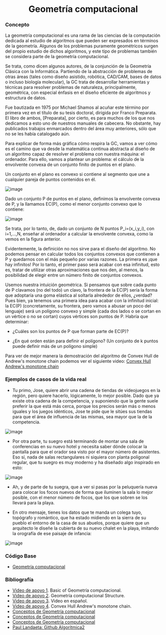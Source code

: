 <h1 align="center"> Geometría computacional </h1>

### Concepto 
La geometría computacional es una rama de las ciencias de la computación dedicada al estudio de algoritmos que pueden ser expresados en términos de la geometría. Algunos de los problemas puramente geométricos surgen del propio estudio de dichos algoritmos, y este tipo de problemas también se considera parte de la geometría computacional.

Se trata, como dicen algunos autores, de la conjunción de la Geometría Clásica con la Informática. Partiendo de la abstracción de problemas de otras áreas (tales como diseño asistido, robótica, CAD/CAM, bases de datos o incluso biología molecular), la GC trata de desarrollar herramientas y técnicas para resolver problemas de naturaleza, principalmente, geométrica, con especial énfasis en el diseño eficiente de algoritmos y estructura de datos.

Fue bautizada en 1975 por Michael Shamos al acuñar este término por primera vez en el título de su tesis doctoral, dirigida por Franco Preparata. El libro de ambos, [Preparata], por cierto, es para muchos de los que nos dedicamos a esto uno de nuestros manuales de cabecera. No obstante, hay publicados trabajos enmarcados dentro del área muy anteriores, sólo que no se les había catalogado aún.

Para explicar de forma más gráfica cómo respira la GC, vamos a ver cómo es el camino que va desde la matemática continua abstracta al diseño de un algoritmo capaz de resolver el problema con nuestra máquina: el ordenador. Para ello, vamos a plantear un problema: el cálculo de la envolvente convexa de un conjunto finito de puntos en el plano.

Un conjunto en el plano es convexo si contiene al segmento que une a cualquier pareja de puntos contenidos en él.

![image](https://user-images.githubusercontent.com/90888080/199369662-c6adc5cc-b7bd-4b0b-8314-e8cc0b8375d6.png)

Dado un conjunto P de puntos en el plano, definimos la envolvente convexa de P, y la llamamos EC(P), como el menor conjunto convexo que lo contiene:

![image](https://user-images.githubusercontent.com/90888080/199370077-2d53ace4-2336-4ddf-81af-bd55d71665a4.png)

Se trata, por lo tanto, de, dado un conjunto de N puntos P_i=(x_i,y_i), con i=1,...,N, enseñar al ordenador a calcular la envolvente convexa, como la vemos en la figura anterior.

Evidentemente, la definición no nos sirve para el diseño del algoritmo. No podemos pensar en calcular todos los conjuntos convexos que contienen a P y quedarnos con el más pequeño por varias razones. La primera es ¡que hay infinitos! Por lo tanto, el primer paso será acabar con esa infinitud, esto es, tratar de utilizar otras aproximaciones que nos den, al menos, la posibilidad de elegir entre un número finito de conjuntos convexos.

Usemos nuestra intuición geométrica. Si pensamos que sobre cada punto de P clavamos (no del todo) un clavo, la frontera de la EC(P) sería la forma que adoptaría una goma elástica al soltarla alrededor de ellos, ¿verdad? Pues bien, ya tenemos una primera idea para acabar con la infinitud inicial: la EC(P) (concretamente, su frontera, pero vamos a abusar un poco del lenguaje) será un polígono convexo y simple (cada dos lados o se cortan en un vértice o no se cortan) cuyos vértices son puntos de P. Habría que determinar:

- ¿Cuáles son los puntos de P que forman parte de EC(P)?

- ¿En qué orden están para definir el polígono? (Un conjunto de k puntos puede definir más de un polígono simple)

Para ver de mejor manera la demostración del algoritmo de Convex Hull de Andrew's monotone chain podemos ver el siguiente video:
[Convex Hull Andrew's monotone chain](https://www.youtube.com/watch?v=dw120YcIav8)

### Ejemplos de casos de la vida real
- Tu primo, Jose, quiere abrir una cadena de tiendas de videojuegos en la región, pero quiere hacerlo, lógicamente, lo mejor posible. Dado que ya existe otra cadena de la competencia, y suponiendo que la gente suele preferir la que está más cerca, porque los precios serán más o menos iguales y los juegos idénticos, Jose te pide que le sitúes sus tiendas para que el área de influencia de las mismas, sea mayor que la de la competencia.

![image](https://user-images.githubusercontent.com/90888080/199371137-e8621ec3-b91d-4fa5-96eb-6a151bcfbc44.png)

- Por otra parte, tu suegro está terminando de montar una sala de conferencias en su nuevo hotel y necesita saber dónde colocar la pantalla para que el orador sea visto por el mayor número de asistentes. Eso sí, nada de salas rectangulares ni siquiera con planta poligonal regular, que tu suegro es muy moderno y ha diseñado algo inspirado en esto:

![image](https://user-images.githubusercontent.com/90888080/199371163-50bd416b-cd26-48d6-a60b-6f8914c619f1.png)

- Ah, y de parte de tu suegra, que a ver si pasas por la peluquería nueva para colocar los focos nuevos de forma que iluminen la sala lo mejor posible, con el menor número de focos, que los que sobren se los llevará para la playa.

- En otro mensaje, tienes los datos que te manda un colega tuyo, topógrafo y romántico, que ha estado midiendo en la sierra de su pueblo el entorno de la casa de sus abuelos, porque quiere que un arquitecto le diseñe la cubierta de su nuevo chalet en la playa, imitando la orografía de ese paisaje de infancia:

![image](https://user-images.githubusercontent.com/90888080/199371102-fbb0263b-0408-4a8d-a565-4b396bc3a084.png)

### Código Base
- [Geometría computacional](https://github.com/PabloAcker/Algoritmica/blob/main/Cap5%20Geometr%C3%ADa%20Computacional/geometria.cpp)

### Bibliografía
- [Video de apoyo 1](https://www.youtube.com/watch?v=Vu84lmMzP2o&t=744s). Basic of Geometría computacional.
- [Video de apoyo 2](https://www.youtube.com/watch?v=fTqPVjy0rzU). Geometría computacional Structure.
- [Video de apoyo 3](https://www.youtube.com/watch?v=QGaZ3SJUG9w). Video en español.
- [Video de apoyo 4](https://www.youtube.com/watch?v=dw120YcIav8). Convex Hull Andrew's monotone chain.
- [Conceptos de Geometría computacional](https://es.wikipedia.org/wiki/Geometr%C3%ADa_computacional#:~:text=%E2%80%8B%E2%80%8B,gr%C3%A1ficos%20por%20ordenador%20o%20CAD.)
- [Conceptos de Geometría computacional](https://www.gaussianos.com/una-interesante-introduccion-a-la-geometria-computacional/)
- [Conceptos de Geometría computacional](http://www.elsevier.com/wps/find/journaleditorialboard.cws_home/505629/editorialboard)
- [Paul Landaeta: Github Algorítmica2](https://github.com/PaulLandaeta/algoritmica2/tree/master/contenido/Geometria)
